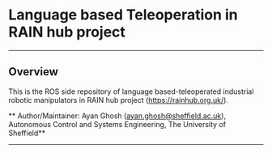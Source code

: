 # Language based Teleoperation in RAIN hub project
---
## Overview
This is the ROS side repository of language based-teleoperated industrial robotic manipulators in RAIN hub project (https://rainhub.org.uk/). 
 

** Author/Maintainer: Ayan Ghosh (ayan.ghosh@sheffield.ac.uk), Autonomous Control and Systems Engineering, The University of Sheffield**


---
